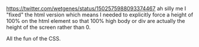 https://twitter.com/wetgenes/status/1502575988093374467 ah silly me I "fixed" the html version which means I needed to explicitly force a height of 100% on the html element so that 100% high body or div are actually the height of the screen rather than 0.

All the fun of the CSS.